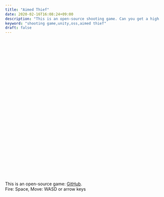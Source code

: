 ```yaml
---
title: "Aimed Thief"
date: 2020-02-16T16:08:24+09:00
description: "This is an open-source shooting game. Can you get a high score?"
keyword: "shooting game,unity,oss,aimed thief"
draft: false
---
```


<script src="Build/UnityLoader.js" onload="UnityLoader.instantiate('unityContainer', 'Build/WebGL.json');" async></script>

<div id="unityContainer" style="width: 800px; height: 450px; margin: auto"></div>

This is an open-source game: [GitHub](https://github.com/capra314cabra/AimedThief).  
Fire: Space, Move: WASD or arrow keys

<script src="https://utteranc.es/client.js"
    repo= "capra314cabra/capra314cabra.github.io"
    issue-term="title"
    label="comments"
    theme="github-light"
    crossorigin="anonymous"
    async>
</script>
